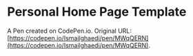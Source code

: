 # Personal Home Page  Template

A Pen created on CodePen.io. Original URL: [https://codepen.io/Ismailghaedi/pen/MWqQERN](https://codepen.io/Ismailghaedi/pen/MWqQERN).

